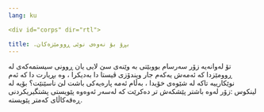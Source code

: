 ```yaml
---
lang: ku

<div id="corps" dir="rtl">

title: .بڕۆ بۆ نەوەی نوێی ڕوومێزەکان
---
```


تۆ لەوانەیە زۆر سەرسام بووبێتی بە وێنەی سێ لایی یان  ڕوونی سیستمەکەی لە ڕوومێزدا کە ئەمەش یەکەم جار ویندۆزی ڤیستا دا بەدیکرا ، وە بڕیارت دا کە ئەم نوێکارییە تاکە لە شێوەی خۆیدا ، بەڵام ئەمە پارەیەکی باشت لێ ناسێنێت؟ بۆیە لە لینکوس :زۆر لەوە باشتر پێشکەش تر دەکرێت کە لەسەر ئەوەوە پێویستی پشتگیریکردنی ڕەقەکاڵای کەمتر پێویستە.

<? all_video_ids_from_file ();?>




